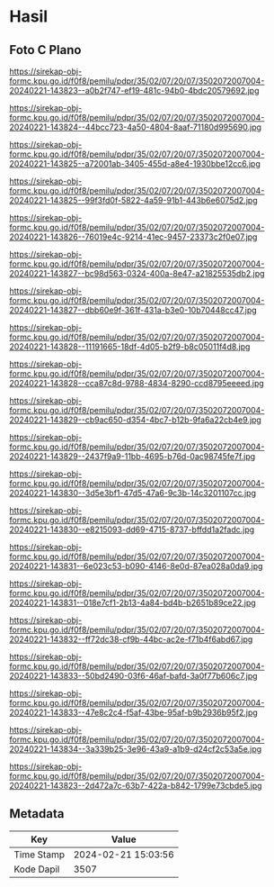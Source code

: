 # Hasil

## Foto C Plano

https://sirekap-obj-formc.kpu.go.id/f0f8/pemilu/pdpr/35/02/07/20/07/3502072007004-20240221-143823--a0b2f747-ef19-481c-94b0-4bdc20579692.jpg

https://sirekap-obj-formc.kpu.go.id/f0f8/pemilu/pdpr/35/02/07/20/07/3502072007004-20240221-143824--44bcc723-4a50-4804-8aaf-71180d995690.jpg

https://sirekap-obj-formc.kpu.go.id/f0f8/pemilu/pdpr/35/02/07/20/07/3502072007004-20240221-143825--a72001ab-3405-455d-a8e4-1930bbe12cc6.jpg

https://sirekap-obj-formc.kpu.go.id/f0f8/pemilu/pdpr/35/02/07/20/07/3502072007004-20240221-143825--99f3fd0f-5822-4a59-91b1-443b6e6075d2.jpg

https://sirekap-obj-formc.kpu.go.id/f0f8/pemilu/pdpr/35/02/07/20/07/3502072007004-20240221-143826--76019e4c-9214-41ec-9457-23373c2f0e07.jpg

https://sirekap-obj-formc.kpu.go.id/f0f8/pemilu/pdpr/35/02/07/20/07/3502072007004-20240221-143827--bc98d563-0324-400a-8e47-a21825535db2.jpg

https://sirekap-obj-formc.kpu.go.id/f0f8/pemilu/pdpr/35/02/07/20/07/3502072007004-20240221-143827--dbb60e9f-361f-431a-b3e0-10b70448cc47.jpg

https://sirekap-obj-formc.kpu.go.id/f0f8/pemilu/pdpr/35/02/07/20/07/3502072007004-20240221-143828--11191665-18df-4d05-b2f9-b8c05011f4d8.jpg

https://sirekap-obj-formc.kpu.go.id/f0f8/pemilu/pdpr/35/02/07/20/07/3502072007004-20240221-143828--cca87c8d-9788-4834-8290-ccd8795eeeed.jpg

https://sirekap-obj-formc.kpu.go.id/f0f8/pemilu/pdpr/35/02/07/20/07/3502072007004-20240221-143829--cb9ac650-d354-4bc7-b12b-9fa6a22cb4e9.jpg

https://sirekap-obj-formc.kpu.go.id/f0f8/pemilu/pdpr/35/02/07/20/07/3502072007004-20240221-143829--2437f9a9-11bb-4695-b76d-0ac98745fe7f.jpg

https://sirekap-obj-formc.kpu.go.id/f0f8/pemilu/pdpr/35/02/07/20/07/3502072007004-20240221-143830--3d5e3bf1-47d5-47a6-9c3b-14c3201107cc.jpg

https://sirekap-obj-formc.kpu.go.id/f0f8/pemilu/pdpr/35/02/07/20/07/3502072007004-20240221-143830--e8215093-dd69-4715-8737-bffdd1a2fadc.jpg

https://sirekap-obj-formc.kpu.go.id/f0f8/pemilu/pdpr/35/02/07/20/07/3502072007004-20240221-143831--6e023c53-b090-4146-8e0d-87ea028a0da9.jpg

https://sirekap-obj-formc.kpu.go.id/f0f8/pemilu/pdpr/35/02/07/20/07/3502072007004-20240221-143831--018e7cf1-2b13-4a84-bd4b-b2651b89ce22.jpg

https://sirekap-obj-formc.kpu.go.id/f0f8/pemilu/pdpr/35/02/07/20/07/3502072007004-20240221-143832--ff72dc38-cf9b-44bc-ac2e-f71b4f6abd67.jpg

https://sirekap-obj-formc.kpu.go.id/f0f8/pemilu/pdpr/35/02/07/20/07/3502072007004-20240221-143833--50bd2490-03f6-46af-bafd-3a0f77b606c7.jpg

https://sirekap-obj-formc.kpu.go.id/f0f8/pemilu/pdpr/35/02/07/20/07/3502072007004-20240221-143833--47e8c2c4-f5af-43be-95af-b9b2936b95f2.jpg

https://sirekap-obj-formc.kpu.go.id/f0f8/pemilu/pdpr/35/02/07/20/07/3502072007004-20240221-143834--3a339b25-3e96-43a9-a1b9-d24cf2c53a5e.jpg

https://sirekap-obj-formc.kpu.go.id/f0f8/pemilu/pdpr/35/02/07/20/07/3502072007004-20240221-143823--2d472a7c-63b7-422a-b842-1799e73cbde5.jpg


## Metadata

| Key        | Value               |
| ---------- | ------------------- |
| Time Stamp | 2024-02-21 15:03:56 |
| Kode Dapil | 3507                |



